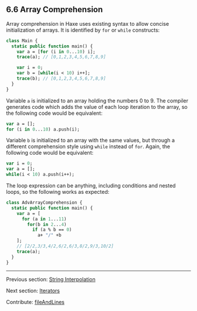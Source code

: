 ## 6.6 Array Comprehension

Array comprehension in Haxe uses existing syntax to allow concise initialization of arrays. It is identified by `for` or `while` constructs:

```haxe
class Main {
  static public function main() {
    var a = [for (i in 0...10) i];
    trace(a); // [0,1,2,3,4,5,6,7,8,9]

    var i = 0;
    var b = [while(i < 10) i++];
    trace(b); // [0,1,2,3,4,5,6,7,8,9]
  }
}
```

Variable `a` is initialized to an array holding the numbers 0 to 9. The compiler generates code which adds the value of each loop iteration to the array, so the following code would be equivalent:

```haxe
var a = [];
for (i in 0...10) a.push(i);
```

Variable `b` is initialized to an array with the same values, but through a different comprehension style using `while` instead of `for`. Again, the following code would be equivalent:

```haxe
var i = 0;
var a = [];
while(i < 10) a.push(i++);
```

The loop expression can be anything, including conditions and nested loops, so the following works as expected:

```haxe
class AdvArrayComprehension {
  static public function main() {
    var a = [
      for (a in 1...11)
        for(b in 2...4)
          if (a % b == 0)
            a+ "/" +b
    ];
    // [2/2,3/3,4/2,6/2,6/3,8/2,9/3,10/2]
    trace(a);
  }
}

```

---

Previous section: [String Interpolation](lf-string-interpolation.md)

Next section: [Iterators](lf-iterators.md)

Contribute: [fileAndLines](https://github.com/HaxeFoundation/HaxeManual/blob/master/06-language-features.tex#L319-319)